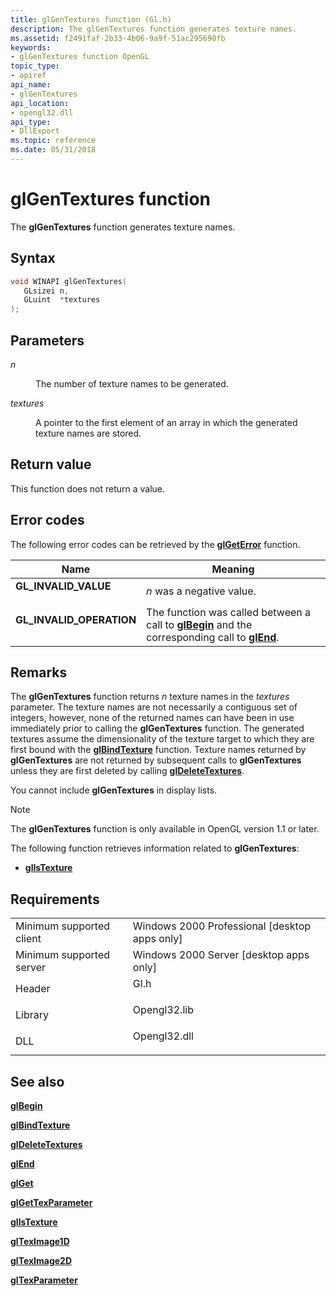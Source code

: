 ```yaml
---
title: glGenTextures function (Gl.h)
description: The glGenTextures function generates texture names.
ms.assetid: f2491faf-2b33-4b06-9a9f-51ac295690fb
keywords:
- glGenTextures function OpenGL
topic_type:
- apiref
api_name:
- glGenTextures
api_location:
- opengl32.dll
api_type:
- DllExport
ms.topic: reference
ms.date: 05/31/2018
---
```


# glGenTextures function

The **glGenTextures** function generates texture names.

## Syntax


```C++
void WINAPI glGenTextures(
   GLsizei n,
   GLuint  *textures
);
```



## Parameters

<dl> <dt>

*n* 
</dt> <dd>

The number of texture names to be generated.

</dd> <dt>

*textures* 
</dt> <dd>

A pointer to the first element of an array in which the generated texture names are stored.

</dd> </dl>

## Return value

This function does not return a value.

## Error codes

The following error codes can be retrieved by the [**glGetError**](glgeterror.md) function.



| Name                                                                                                  | Meaning                                                                                                                               |
|-------------------------------------------------------------------------------------------------------|---------------------------------------------------------------------------------------------------------------------------------------|
| <dl> <dt>**GL\_INVALID\_VALUE**</dt> </dl>     | *n* was a negative value.<br/>                                                                                                  |
| <dl> <dt>**GL\_INVALID\_OPERATION**</dt> </dl> | The function was called between a call to [**glBegin**](glbegin.md) and the corresponding call to [**glEnd**](glend.md).<br/> |



## Remarks

The **glGenTextures** function returns *n* texture names in the *textures* parameter. The texture names are not necessarily a contiguous set of integers, however, none of the returned names can have been in use immediately prior to calling the **glGenTextures** function. The generated textures assume the dimensionality of the texture target to which they are first bound with the [**glBindTexture**](glbindtexture.md) function. Texture names returned by **glGenTextures** are not returned by subsequent calls to **glGenTextures** unless they are first deleted by calling [**glDeleteTextures**](gldeletetextures.md).

You cannot include **glGenTextures** in display lists.

> [!Note]  
> The **glGenTextures** function is only available in OpenGL version 1.1 or later.

 

The following function retrieves information related to **glGenTextures**:

-   [**glIsTexture**](glistexture.md)

## Requirements



|                                     |                                                                                         |
|-------------------------------------|-----------------------------------------------------------------------------------------|
| Minimum supported client<br/> | Windows 2000 Professional \[desktop apps only\]<br/>                              |
| Minimum supported server<br/> | Windows 2000 Server \[desktop apps only\]<br/>                                    |
| Header<br/>                   | <dl> <dt>Gl.h</dt> </dl>         |
| Library<br/>                  | <dl> <dt>Opengl32.lib</dt> </dl> |
| DLL<br/>                      | <dl> <dt>Opengl32.dll</dt> </dl> |



## See also

<dl> <dt>

[**glBegin**](glbegin.md)
</dt> <dt>

[**glBindTexture**](glbindtexture.md)
</dt> <dt>

[**glDeleteTextures**](gldeletetextures.md)
</dt> <dt>

[**glEnd**](glend.md)
</dt> <dt>

[**glGet**](glgetbooleanv--glgetdoublev--glgetfloatv--glgetintegerv.md)
</dt> <dt>

[**glGetTexParameter**](glgettexparameter.md)
</dt> <dt>

[**glIsTexture**](glistexture.md)
</dt> <dt>

[**glTexImage1D**](glteximage1d.md)
</dt> <dt>

[**glTexImage2D**](glteximage2d.md)
</dt> <dt>

[**glTexParameter**](gltexparameter-functions.md)
</dt> </dl>

 

 






